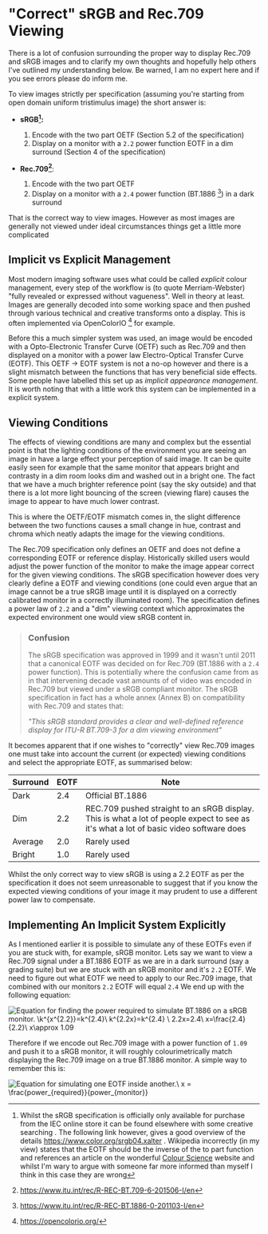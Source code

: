 # "Correct" sRGB and Rec.709 Viewing

There is a lot of confusion surrounding the proper way to display 
Rec.709 and sRGB images and to clarify my own thoughts and hopefully help others
I've outlined my understanding below. Be warned, I am no expert here and if you
see errors please do inform me. 

To view images strictly per specification (assuming you're starting from open 
domain uniform tristimulus image) the short answer is:

- **sRGB[^sRGB]:**
    1. Encode with the two part OETF (Section 5.2 of the specification)
    2. Display on a monitor with a `2.2` power function EOTF in a dim surround
    (Section 4 of the specification)

- **Rec.709[^Rec709]**:
    1. Encode with the two part OETF
    2. Display on a monitor with a `2.4` power function (BT.1886 [^BT1886]) in a dark 
       surround

That is the correct way to view images. However as most images are generally not
viewed under ideal circumstances things get a little more complicated

## Implicit vs Explicit Management

Most modern imaging software uses what could be called *explicit* colour
management, every step of the workflow is (to quote Merriam-Webster) "fully
revealed or expressed without vagueness". Well in theory at least. Images are
generally decoded into some working space and then pushed through various
technical and creative transforms onto a display. This is often implemented via
OpenColorIO [^OCIO] for example.

Before this a much simpler system was used, an image would be encoded with a
Opto-Electronic Transfer Curve (OETF) such as Rec.709 and then displayed on a
monitor with a power law Electro-Optical Transfer Curve (EOTF). This OETF ->
EOTF system is not a no-op however and there is a slight mismatch between the
functions that has very beneficial side effects. Some people have labelled this 
set up as *implicit appearance management*. It is worth noting that with a 
little work this system can be implemented in a explicit system.

## Viewing Conditions

The effects of viewing conditions are many and complex but the essential point
is that the lighting conditions of the environment you are seeing an image in
have a large effect your perception of said image. It can be quite easily seen
for example that the same monitor that appears bright and contrasty in a dim
room looks dim and washed out in a bright one. The fact that we have a much
brighter reference point (say the sky outside) and that there is a lot more
light bouncing of the screen (viewing flare) causes the image to appear to have
much lower contrast.

This is where the OETF/EOTF mismatch comes in, the slight difference between
the two functions causes a small change in hue, contrast and chroma which neatly
adapts the image for the viewing conditions. 

The Rec.709 specification only defines an OETF and
does not define a corresponding EOTF or reference display. Historically skilled 
users would adjust the power function of the monitor to make the image appear
correct for the given viewing conditions. The sRGB specification however does 
very clearly define a EOTF and viewing conditions (one could even argue that an
image cannot be a true sRGB image until it is displayed on a correctly
calibrated monitor in a correctly illuminated room). The specification defines a
power law of `2.2` and a "dim" viewing context which approximates the expected 
environment one would view sRGB content in.

> ### Confusion
> The sRGB specification was approved in 1999 and it wasn't until 2011 that a
canonical EOTF was decided on for Rec.709 (BT.1886 with a `2.4` power function).
This is potentially where the confusion came from as in that intervening decade
vast amounts of of video was encoded in Rec.709 but viewed under a sRGB
compliant monitor. The sRGB specification in fact has a whole annex (Annex B) on
compatibility with Rec.709 and states that:
>
> *"This sRGB standard provides a clear and well-defined reference display for
ITU-R BT.709-3 for a dim viewing environment"*

It becomes apparent that if one wishes to "correctly" view Rec.709 images one 
must take into account the current (or expected) viewing conditions and select 
the appropriate EOTF, as summarised below:

| Surround | EOTF | Note |
| - | - | -|
| Dark | 2.4 | Official BT.1886|
| Dim | 2.2 | REC.709 pushed straight to an sRGB display. This is what a lot of people expect to see as it's what a lot of basic video software does |
| Average | 2.0 | Rarely used |
| Bright | 1.0| Rarely used |

Whilst the only correct way to view sRGB is using a 2.2 EOTF as per the
specification it does not seem unreasonable to suggest that if you know the 
expected viewing conditions of your image it may prudent to use a different 
power law to compensate.

## Implementing An Implicit System Explicitly

As I mentioned earlier it is possible to simulate any of these EOTFs even if you
are stuck with, for example, sRGB monitor. Lets say we want to view a Rec.709 signal under a BT.1886 EOTF as we are in a 
dark surround (say a grading suite) but we are stuck with an sRGB monitor and 
it's `2.2` EOTF. We need to figure out what EOTF we need to apply to our Rec.709
image, that combined with our monitors `2.2` EOTF will equal `2.4` We end up
with the following equation:

![Equation for finding the power required to simulate BT.1886 on a sRGB monitor.
\\k^{x^{2.2}}=k^{2.4}\\
k^{2.2x}=k^{2.4} \\
2.2x=2.4\\
x=\frac{2.4}{2.2}\\
x\approx 1.09 ](/docs/assets/images/simulate_bt1886_on_srgb.svg)

Therefore if we encode out Rec.709 image with a power function of `1.09` and 
push it to a sRGB monitor, it will roughly colourimetrically match displaying 
the Rec.709 image on a true BT.1886 monitor. A simple way to remember this is:

![Equation for simulating one EOTF inside another.\\
 x = \frac{power_{required}}{power_{monitor}}](/docs/assets/images/implicit_management_power_rule.svg)





[^sRGB]: Whilst the sRGB specification is officially only available for purchase
from the IEC online store it can be found elsewhere with some creative searching
. The following link however, gives a good overview of the details https://www.color.org/srgb04.xalter . Wikipedia incorrectly (in my view) states that the EOTF 
should be the inverse of the to part function and references an article on the
wonderful [Colour Science](https://www.colour-science.org/posts/srgb-eotf-pure-gamma-22-or-piece-wise-function/) website and whilst I'm wary to
argue with someone far more informed than myself I think in this case they are
wrong
[^Rec709]: https://www.itu.int/rec/R-REC-BT.709-6-201506-I/en
[^BT1886]: https://www.itu.int/rec/R-REC-BT.1886-0-201103-I/en
[^OCIO]: https://opencolorio.org/
